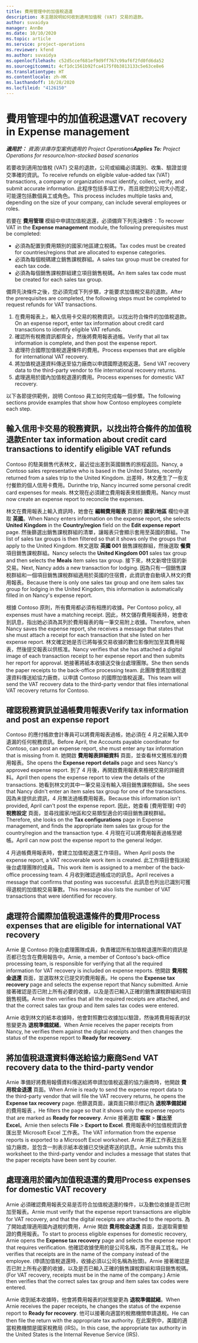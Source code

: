 ```yaml
---
title: 費用管理中的加值稅退還
description: 本主題說明如何收到適用加值稅 (VAT) 交易的退款。
author: suvaidya
manager: AnnBe
ms.date: 10/10/2020
ms.topic: article
ms.service: project-operations
ms.reviewer: kfend
ms.author: suvaidya
ms.openlocfilehash: c52d5ccef681ef9d9ff767c99af6f2fd0fd6da52
ms.sourcegitcommit: 4cf1dc1561b92fca4175f0b3813133c5e63ce8e6
ms.translationtype: HT
ms.contentlocale: zh-HK
ms.lasthandoff: 10/28/2020
ms.locfileid: "4126150"
---
```

# <a name="vat-recovery-in-expense-management"></a><span data-ttu-id="74d15-103">費用管理中的加值稅退還</span><span class="sxs-lookup"><span data-stu-id="74d15-103">VAT recovery in Expense management</span></span>

<span data-ttu-id="74d15-104">_**適用於：** 資源/非庫存型案例適用的 Project Operations_</span><span class="sxs-lookup"><span data-stu-id="74d15-104">_**Applies To:** Project Operations for resource/non-stocked based scenarios_</span></span>

<span data-ttu-id="74d15-105">若要收到適用加值稅 (VAT) 交易的退款，公司或組織必須識別、收集、驗證並提交準確的資訊。</span><span class="sxs-lookup"><span data-stu-id="74d15-105">To receive refunds on eligible value-added tax (VAT) transactions, a company or organization must identify, collect, verify, and submit accurate information.</span></span> <span data-ttu-id="74d15-106">此程序包括多項工作，而且視您的公司大小而定，可能還包括數個員工或角色。</span><span class="sxs-lookup"><span data-stu-id="74d15-106">This process includes multiple tasks and, depending on the size of your company, can include several employees or roles.</span></span>

<span data-ttu-id="74d15-107">若要在 **費用管理** 模組中申請加值稅退還，必須備齊下列先決條件：</span><span class="sxs-lookup"><span data-stu-id="74d15-107">To recover VAT in the **Expense management** module, the following prerequisites must be completed:</span></span>

- <span data-ttu-id="74d15-108">必須為配置到費用類別的國家/地區建立稅碼。</span><span class="sxs-lookup"><span data-stu-id="74d15-108">Tax codes must be created for countries/regions that are allocated to expense categories.</span></span>
- <span data-ttu-id="74d15-109">必須為每個稅碼建立銷售課稅群組。</span><span class="sxs-lookup"><span data-stu-id="74d15-109">A sales tax group must be created for each tax code.</span></span>
- <span data-ttu-id="74d15-110">必須為每個銷售課稅群組建立項目銷售稅碼。</span><span class="sxs-lookup"><span data-stu-id="74d15-110">An item sales tax code must be created for each sales tax group.</span></span>

<span data-ttu-id="74d15-111">備齊先決條件之後，您必須完成下列步驟，才能要求加值稅交易的退款。</span><span class="sxs-lookup"><span data-stu-id="74d15-111">After the prerequisites are completed, the following steps must be completed to request refunds for VAT transactions.</span></span>

1. <span data-ttu-id="74d15-112">在費用報表上，輸入信用卡交易的稅務資訊，以找出符合條件的加值稅退款。</span><span class="sxs-lookup"><span data-stu-id="74d15-112">On an expense report, enter tax information about credit card transactions to identify eligible VAT refunds.</span></span>
2. <span data-ttu-id="74d15-113">確認所有稅務資訊都齊全，然後將費用報表過帳。</span><span class="sxs-lookup"><span data-stu-id="74d15-113">Verify that all tax information is complete, and then post the expense report.</span></span>
3. <span data-ttu-id="74d15-114">處理符合國際加值稅退還條件的費用。</span><span class="sxs-lookup"><span data-stu-id="74d15-114">Process expenses that are eligible for international VAT recovery.</span></span>
4. <span data-ttu-id="74d15-115">將加值稅退還資料傳送至協力廠商以申請國際退稅返還。</span><span class="sxs-lookup"><span data-stu-id="74d15-115">Send VAT recovery data to the third-party vendor to file international recovery returns.</span></span>
5. <span data-ttu-id="74d15-116">處理適用於國內加值稅退還的費用。</span><span class="sxs-lookup"><span data-stu-id="74d15-116">Process expenses for domestic VAT recovery.</span></span>

<span data-ttu-id="74d15-117">以下各節提供範例，說明 Contoso 員工如何完成每一個步驟。</span><span class="sxs-lookup"><span data-stu-id="74d15-117">The following sections provide examples that show how Contoso employees complete each step.</span></span>

## <a name="enter-tax-information-about-credit-card-transactions-to-identify-eligible-vat-refunds"></a><span data-ttu-id="74d15-118">輸入信用卡交易的稅務資訊，以找出符合條件的加值稅退款</span><span class="sxs-lookup"><span data-stu-id="74d15-118">Enter tax information about credit card transactions to identify eligible VAT refunds</span></span>

<span data-ttu-id="74d15-119">Contoso 的駐美銷售代表林文，最近從出差到英國銷售的旅程返回。</span><span class="sxs-lookup"><span data-stu-id="74d15-119">Nancy, a Contoso sales representative who is based in the United States, recently returned from a sales trip to the United Kingdom.</span></span> <span data-ttu-id="74d15-120">出差時，林文產生了一些支付餐飲的個人信用卡費用。</span><span class="sxs-lookup"><span data-stu-id="74d15-120">Durinthe trip, Nancy incurred some personal credit card expenses for meals.</span></span> <span data-ttu-id="74d15-121">林文現在必須建立費用報表來核銷費用。</span><span class="sxs-lookup"><span data-stu-id="74d15-121">Nancy must now create an expense report to reconcile the expenses.</span></span>

<span data-ttu-id="74d15-122">林文在費用報表上輸入資訊時，她會在 **編輯費用報表** 頁面的 **國家/地區** 欄位中選取 **英國**。</span><span class="sxs-lookup"><span data-stu-id="74d15-122">When Nancy enters information on the expense report, she selects **United Kingdom** in the **Country/region** field on the **Edit expense report** page.</span></span> <span data-ttu-id="74d15-123">然後篩選出銷售課稅群組的清單，讓報表只會顯示套用至英國的群組。</span><span class="sxs-lookup"><span data-stu-id="74d15-123">The list of sales tax groups is then filtered so that it shows only the groups that apply to the United Kingdom.</span></span> <span data-ttu-id="74d15-124">林文選取 **英國 001** 銷售課稅群組，然後選取 **餐費** 項目銷售課稅群組。</span><span class="sxs-lookup"><span data-stu-id="74d15-124">Nancy selects the **United Kingdom 001** sales tax group and then selects the **Meals** item sales tax group.</span></span> <span data-ttu-id="74d15-125">接下來，林文新增住宿的新交易。</span><span class="sxs-lookup"><span data-stu-id="74d15-125">Next, Nancy adds a new transaction for lodging.</span></span> <span data-ttu-id="74d15-126">因為只有一個銷售課稅群組和一個項目銷售課稅群組適用於英國的住宿費，此資訊會自動填入林文的費用報表。</span><span class="sxs-lookup"><span data-stu-id="74d15-126">Because there is only one sales tax group and one item sales tax group for lodging in the United Kingdom, this information is automatically filled in on Nancy's expense report.</span></span>

<span data-ttu-id="74d15-127">根據 Contoso 原則，所有費用都必須有相應的收據。</span><span class="sxs-lookup"><span data-stu-id="74d15-127">Per Contoso policy, all expenses must have a matching receipt.</span></span> <span data-ttu-id="74d15-128">因此，林文儲存費用報表時，她會收到訊息，指出她必須為其列於費用報表的每一筆交易附上收據。</span><span class="sxs-lookup"><span data-stu-id="74d15-128">Therefore, when Nancy saves the expense report, she receives a message that states that she must attach a receipt for each transaction that she listed on her expense report.</span></span> <span data-ttu-id="74d15-129">林文確定她是否已將每張交易收據的數位影像附加至其費用報表，然後提交報表以供核准。</span><span class="sxs-lookup"><span data-stu-id="74d15-129">Nancy verifies that she has attached a digital image of each transaction receipt to her expense report and then submits her report for approval.</span></span> <span data-ttu-id="74d15-130">她接著將紙本收據送交後台處理團隊。</span><span class="sxs-lookup"><span data-stu-id="74d15-130">She then sends the paper receipts to the back-office processing team.</span></span> <span data-ttu-id="74d15-131">此團隊會將加值稅退還資料傳送給協力廠商，以申請 Contoso 的國際加值稅返還。</span><span class="sxs-lookup"><span data-stu-id="74d15-131">This team will send the VAT recovery data to the third-party vendor that files international VAT recovery returns for Contoso.</span></span>

## <a name="verify-tax-information-and-post-an-expense-report"></a><span data-ttu-id="74d15-132">確認稅務資訊並過帳費用報表</span><span class="sxs-lookup"><span data-stu-id="74d15-132">Verify tax information and post an expense report</span></span>

<span data-ttu-id="74d15-133">Contoso 的應付帳款會計專員可以將費用報表過帳，她必須在 4 月之前輸入其中遺漏的任何稅務資訊。</span><span class="sxs-lookup"><span data-stu-id="74d15-133">Before April, the Accounts payable coordinator for Contoso, can post an expense report, she must enter any tax information that is missing from it.</span></span> <span data-ttu-id="74d15-134">她開啟 **費用報表詳細資料** 頁面，並查看林文獲核准的費用報表。</span><span class="sxs-lookup"><span data-stu-id="74d15-134">She opens the **Expense report details** page and sees Nancy's approved expense report.</span></span> <span data-ttu-id="74d15-135">到了 4 月後，再開啟費用報表來檢視交易的詳細資料。</span><span class="sxs-lookup"><span data-stu-id="74d15-135">April then opens the expense report to view the details of the transactions.</span></span> <span data-ttu-id="74d15-136">她看到林文的其中一筆交易沒有輸入項目銷售課稅群組。</span><span class="sxs-lookup"><span data-stu-id="74d15-136">She sees that Nancy didn't enter an item sales tax group for one of the transactions.</span></span> <span data-ttu-id="74d15-137">因為未提供此資訊，4 月無法過帳費用報表。</span><span class="sxs-lookup"><span data-stu-id="74d15-137">Because this information isn't provided, April can't post the expense report.</span></span> <span data-ttu-id="74d15-138">因此，她查看 [費用管理] 中的 **稅務設定** 頁面，並尋找國家/地區和交易類型適合的項目銷售課稅群組。</span><span class="sxs-lookup"><span data-stu-id="74d15-138">Therefore, she looks on the **Tax configurations** page in Expense management, and finds the appropriate item sales tax group for the country/region and the transaction type.</span></span> <span data-ttu-id="74d15-139">4 月現在可以將費用報表過帳至總帳。</span><span class="sxs-lookup"><span data-stu-id="74d15-139">April can now post the expense report to the general ledger.</span></span>

<span data-ttu-id="74d15-140">4 月過帳費用報表時，會建立加值稅退還工作項目。</span><span class="sxs-lookup"><span data-stu-id="74d15-140">When April posts the expense report, a VAT recoverable work item is created.</span></span> <span data-ttu-id="74d15-141">此工作項目會指派給後台處理團隊的成員。</span><span class="sxs-lookup"><span data-stu-id="74d15-141">This work item is assigned to a member of the back-office processing team.</span></span> <span data-ttu-id="74d15-142">4 月收到確認過帳成功的訊息。</span><span class="sxs-lookup"><span data-stu-id="74d15-142">April receives a message that confirms that posting was successful.</span></span> <span data-ttu-id="74d15-143">此訊息也列出已識別可獲得退稅的加值稅交易筆數。</span><span class="sxs-lookup"><span data-stu-id="74d15-143">This message also lists the number of VAT transactions that were identified for recovery.</span></span>

## <a name="process-expenses-that-are-eligible-for-international-vat-recovery"></a><span data-ttu-id="74d15-144">處理符合國際加值稅退還條件的費用</span><span class="sxs-lookup"><span data-stu-id="74d15-144">Process expenses that are eligible for international VAT recovery</span></span>

<span data-ttu-id="74d15-145">Arnie 是 Contoso 的後台處理團隊成員，負責確認所有加值稅退還所需的資訊是否都已包含在費用報告中。</span><span class="sxs-lookup"><span data-stu-id="74d15-145">Arnie, a member of Contoso's back-office processing team, is responsible for verifying that all the required information for VAT recovery is included on expense reports.</span></span> <span data-ttu-id="74d15-146">他開啟 **費用稅金退還** 頁面，並選取林文已提交的費用報表。</span><span class="sxs-lookup"><span data-stu-id="74d15-146">He opens the **Expense tax recovery** page and selects the expense report that Nancy submitted.</span></span> <span data-ttu-id="74d15-147">Arnie 接著確認是否已附上所有必要的收據，以及是否已輸入正確的銷售課稅群組和項目銷售稅碼。</span><span class="sxs-lookup"><span data-stu-id="74d15-147">Arnie then verifies that all the required receipts are attached, and that the correct sales tax group and item sales tax codes were entered.</span></span>

<span data-ttu-id="74d15-148">Arnie 收到林文的紙本收據時，他會對照數位收據加以驗證，然後將費用報表的狀態變更為 **退稅準備就緒**。</span><span class="sxs-lookup"><span data-stu-id="74d15-148">When Arnie receives the paper receipts from Nancy, he verifies them against the digital receipts and then changes the status of the expense report to **Ready for recovery**.</span></span>

## <a name="send-vat-recovery-data-to-the-third-party-vendor"></a><span data-ttu-id="74d15-149">將加值稅退還資料傳送給協力廠商</span><span class="sxs-lookup"><span data-stu-id="74d15-149">Send VAT recovery data to the third-party vendor</span></span>

<span data-ttu-id="74d15-150">Arnie 準備好將費用報價資料傳送給將申請加值稅返還的協力廠商時，他開啟 **費用稅金退還** 頁面。</span><span class="sxs-lookup"><span data-stu-id="74d15-150">When Arnie is ready to send the expense report data to the third-party vendor that will file the VAT recovery returns, he opens the **Expense tax recovery** page.</span></span> <span data-ttu-id="74d15-151">他篩選頁面，讓頁面只顯示標記為 **退稅準備就緒** 的費用報表 。</span><span class="sxs-lookup"><span data-stu-id="74d15-151">He filters the page so that it shows only the expense reports that are marked as **Ready for recovery**.</span></span> <span data-ttu-id="74d15-152">Arnie 接著選取 **檔案** &gt; **匯出至 Excel**。</span><span class="sxs-lookup"><span data-stu-id="74d15-152">Arnie then selects **File** &gt; **Export to Excel**.</span></span> <span data-ttu-id="74d15-153">費用報表中的加值稅資訊會匯出至 Microsoft Excel 工作表。</span><span class="sxs-lookup"><span data-stu-id="74d15-153">The VAT information from the expense reports is exported to a Microsoft Excel worksheet.</span></span> <span data-ttu-id="74d15-154">Arnie 將此工作表送出至協力廠商，並包含一則表示紙本收據已交快遞寄送的訊息。</span><span class="sxs-lookup"><span data-stu-id="74d15-154">Arnie submits this worksheet to the third-party vendor and includes a message that states that the paper receipts have been sent by courier.</span></span>

## <a name="process-expenses-for-domestic-vat-recovery"></a><span data-ttu-id="74d15-155">處理適用於國內加值稅退還的費用</span><span class="sxs-lookup"><span data-stu-id="74d15-155">Process expenses for domestic VAT recovery</span></span>

<span data-ttu-id="74d15-156">Arnie 必須確認費用報表交易是否符合加值稅退還的條件，以及數位收據是否已附加至報表。</span><span class="sxs-lookup"><span data-stu-id="74d15-156">Arnie must verify that the expense report transactions are eligible for VAT recovery, and that the digital receipts are attached to the reports.</span></span> <span data-ttu-id="74d15-157">為了開始處理適用國內退稅的費用，Arnie 開啟 **費用稅金退還** 頁面，並選取需要驗證的費用報表。</span><span class="sxs-lookup"><span data-stu-id="74d15-157">To start to process eligible expenses for domestic recovery, Arnie opens the **Expense tax recovery** page and selects the expense report that requires verification.</span></span> <span data-ttu-id="74d15-158">他確認收據使用的是公司名稱，而不是員工姓名。</span><span class="sxs-lookup"><span data-stu-id="74d15-158">He verifies that receipts are in the name of the company instead of the employee.</span></span> <span data-ttu-id="74d15-159">(申請加值稅退還時，收據必須以公司名稱為抬頭)。Arnie 接著確認是否已附上所有必要的收據，以及是否已輸入正確的銷售課稅群組和項目銷售稅碼。</span><span class="sxs-lookup"><span data-stu-id="74d15-159">(For VAT recovery, receipts must be in the name of the company.) Arnie then verifies that the correct sales tax group and item sales tax codes were entered.</span></span>

<span data-ttu-id="74d15-160">Arnie 收到紙本收據時，他會將費用報表的狀態變更為 **退稅準備就緒**。</span><span class="sxs-lookup"><span data-stu-id="74d15-160">When Arnie receives the paper receipts, he changes the status of the expense report to **Ready for recovery**.</span></span> <span data-ttu-id="74d15-161">他可以接著向適當的稅務機關申請退稅。</span><span class="sxs-lookup"><span data-stu-id="74d15-161">He can then file the return with the appropriate tax authority.</span></span> <span data-ttu-id="74d15-162">在此案例中，美國的適當稅務機關是國家稅務局 (IRS)。</span><span class="sxs-lookup"><span data-stu-id="74d15-162">In this case, the appropriate tax authority in the United States is the Internal Revenue Service (IRS).</span></span>
